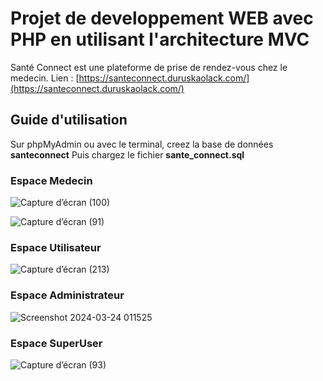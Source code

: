 # Projet de developpement WEB avec PHP en utilisant l'architecture MVC
Santé Connect est une plateforme de prise de rendez-vous chez le medecin. Lien : [https://santeconnect.duruskaolack.com/](https://santeconnect.duruskaolack.com/)

## Guide d'utilisation
Sur phpMyAdmin ou avec le terminal, creez la base de données **santeconnect** Puis chargez le fichier **sante_connect.sql**

### Espace Medecin
![Capture d’écran (100)](https://github.com/mahmoud-47/sante-connect/assets/77865928/4c4a6ea3-b6c2-4d46-a5c1-6933da50dfef)

![Capture d’écran (91)](https://github.com/mahmoud-47/sante-connect/assets/77865928/a881b1b9-18cc-4b55-a0dc-03334a4d0b7f)

### Espace Utilisateur
![Capture d’écran (213)](https://github.com/mahmoud-47/sante-connect/assets/77865928/1d6f1342-ac89-4118-b987-bfaa2b7295e6)

### Espace Administrateur
![Screenshot 2024-03-24 011525](https://github.com/mahmoud-47/sante-connect/assets/77865928/fc162d93-0729-4e1d-aad5-1a28484f35a1)

### Espace SuperUser
![Capture d’écran (93)](https://github.com/mahmoud-47/sante-connect/assets/77865928/ef6414b6-41a5-4d47-b699-88e88f227429)
